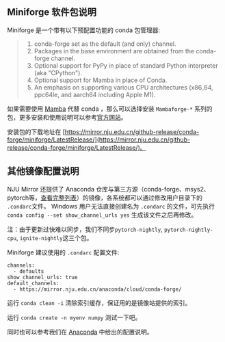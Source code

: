 ## Miniforge 软件包说明

Miniforge 是一个带有以下预配置功能的 conda 包管理器:

> 1. conda-forge set as the default (and only) channel.
> 2. Packages in the base environment are obtained from the conda-forge channel.
> 3. Optional support for PyPy in place of standard Python interpreter (aka "CPython").
> 4. Optional support for Mamba in place of Conda.
> 5. An emphasis on supporting various CPU architectures (x86_64, ppc64le, and aarch64 including Apple M1).

如果需要使用 [Mamba](https://github.com/mamba-org/mamba) 代替 conda ，那么可以选择安装 `Mambaforge-*` 系列的包，更多安装和使用说明可以参考[官方网站](https://github.com/conda-forge/miniforge)。

安装包的下载地址在 [https://mirror.nju.edu.cn/github-release/conda-forge/miniforge/LatestRelease/](https://mirror.nju.edu.cn/github-release/conda-forge/miniforge/LatestRelease/)。

## 其他镜像配置说明

NJU Mirror 还提供了 Anaconda 仓库与第三方源（conda-forge、msys2、pytorch等，[查看完整列表](https://mirror.nju.edu.cn/anaconda/cloud/)）的镜像，各系统都可以通过修改用户目录下的 `.condarc`文件。
Windows 用户无法直接创建名为 `.condarc` 的文件，可先执行 `conda config --set show_channel_urls yes` 生成该文件之后再修改。

注：由于更新过快难以同步，我们不同步`pytorch-nightly`, `pytorch-nightly-cpu`, `ignite-nightly`这三个包。

Miniforge 建议使用的 `.condarc` 配置文件:

```
channels:
  - defaults
show_channel_urls: true
default_channels:
  - https://mirror.nju.edu.cn/anaconda/cloud/conda-forge/
```

运行 `conda clean -i` 清除索引缓存，保证用的是镜像站提供的索引。

运行 `conda create -n myenv numpy` 测试一下吧。

同时也可以参考我们在 [Anaconda](https://mirror.nju.edu.cn/help/anaconda) 中给出的配置说明。


